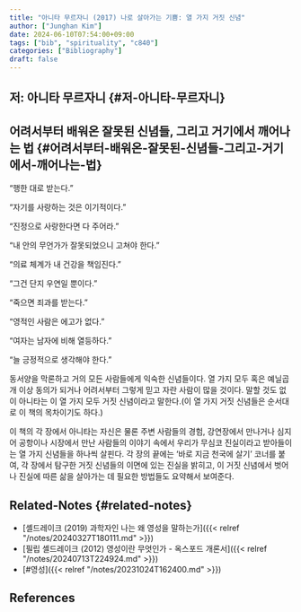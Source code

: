 ```yaml
---
title: "아니타 무르자니 (2017) 나로 살아가는 기쁨: 열 가지 거짓 신념"
author: ["Junghan Kim"]
date: 2024-06-10T07:54:00+09:00
tags: ["bib", "spirituality", "c840"]
categories: ["Bibliography"]
draft: false
---
```


## 저: 아니타 무르자니 {#저-아니타-무르자니}


## 어려서부터 배워온 잘못된 신념들, 그리고 거기에서 깨어나는 법 {#어려서부터-배워온-잘못된-신념들-그리고-거기에서-깨어나는-법}

“행한 대로 받는다.”

“자기를 사랑하는 것은 이기적이다.”

“진정으로 사랑한다면 다 주어라.”

“내 안의 무언가가 잘못되었으니 고쳐야 한다.”

“의료 체계가 내 건강을 책임진다.”

“그건 단지 우연일 뿐이다.”

“죽으면 죄과를 받는다.”

“영적인 사람은 에고가 없다.”

“여자는 남자에 비해 열등하다.”

“늘 긍정적으로 생각해야 한다.”

동서양을 막론하고 거의 모든 사람들에게 익숙한 신념들이다. 열 가지 모두 혹은 예닐곱 개 이상 동의가 되거나 어려서부터 그렇게 믿고 자란 사람이 많을 것이다. 말할 것도 없이 아니타는 이 열 가지 모두 거짓 신념이라고 말한다.(이 열 가지 거짓 신념들은 순서대로 이 책의 목차이기도 하다.)

이 책의 각 장에서 아니타는 자신은 물론 주변 사람들의 경험, 강연장에서 만나거나 심지어 공항이나 시장에서 만난 사람들의 이야기 속에서 우리가 무심코 진실이라고 받아들이는 열 가지 신념들을 하나씩 살핀다. 각 장의 끝에는 ‘바로 지금 천국에 살기’ 코너를 붙여, 각 장에서 탐구한 거짓 신념들의 이면에 있는 진실을 밝히고, 이 거짓 신념에서 벗어나 진실에 따른 삶을 살아가는 데 필요한 방법들도 요약해서 보여준다.


## Related-Notes {#related-notes}

-   [셸드레이크 (2019) 과학자인 나는 왜 영성을 말하는가]({{< relref "/notes/20240327T180111.md" >}})
-   [필립 셸드레이크 (2012) 영성이란 무엇인가 - 옥스포드 개론서]({{< relref "/notes/20240713T224924.md" >}})
-   [#영성]({{< relref "/notes/20231024T162400.md" >}})

## References

<style>.csl-entry{text-indent: -1.5em; margin-left: 1.5em;}</style><div class="csl-bib-body">
</div>
